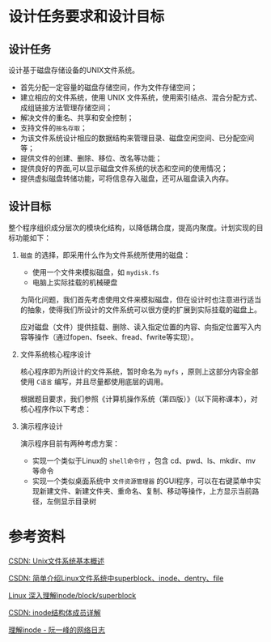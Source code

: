 # 设计任务要求和设计目标

## 设计任务

设计基于磁盘存储设备的UNIX文件系统。

- 首先分配一定容量的磁盘存储空间，作为文件存储空间；
- 建立相应的文件系统，使用 UNIX 文件系统，使用索引结点、混合分配方式、成组链接方法管理存储空间；
- 解决文件的重名、共享和安全控制；
- 支持文件的`按名存取`；
- 为该文件系统设计相应的数据结构来管理目录、磁盘空闲空间、已分配空间等；
- 提供文件的创建、删除、移位、改名等功能；
- 提供良好的界面,可以显示磁盘文件系统的状态和空间的使用情况；
- 提供虚拟磁盘转储功能，可将信息存入磁盘，还可从磁盘读入内存。

## 设计目标

整个程序组织成分层次的模块化结构，以降低耦合度，提高内聚度。计划实现的目标功能如下：

1. `磁盘` 的选择，即采用什么作为文件系统所使用的磁盘：

   - 使用一个文件来模拟磁盘，如 `mydisk.fs`
   - 电脑上实际挂载的机械硬盘

   为简化问题，我们首先考虑使用文件来模拟磁盘，但在设计时也注意进行适当的抽象，使得我们所设计的文件系统可以很方便的扩展到实际挂载的磁盘上。

   应对磁盘（文件）提供挂载、删除、读入指定位置的内容、向指定位置写入内容等操作（通过fopen、fseek、fread、fwrite等实现）。

2. 文件系统核心程序设计

   核心程序即为所设计的文件系统，暂时命名为 `myfs` ，原则上这部分内容全部使用 `C语言` 编写，并且尽量都使用底层的调用。

   根据题目要求，我们参照《计算机操作系统（第四版）》（以下简称课本），对核心程序作以下考虑：

   

3. 演示程序设计

   演示程序目前有两种考虑方案：

   - 实现一个类似于Linux的 `shell命令行` ，包含 cd、pwd、ls、mkdir、mv 等命令
   - 实现一个类似桌面系统中 `文件资源管理器` 的GUI程序，可以在右键菜单中实现新建文件、新建文件夹、重命名、复制、移动等操作，上方显示当前路径，左侧显示目录树

# 参考资料

[CSDN: Unix文件系统基本概述](https://blog.csdn.net/pl20140910/article/details/80298312)

[CSDN: 简单介绍Linux文件系统中superblock、inode、dentry、file](https://blog.csdn.net/ygtlovezf/article/details/69390043)

[Linux 深入理解inode/block/superblock](https://www.cnblogs.com/machangwei-8/p/10354451.html)

[CSDN: inode结构体成员详解](https://blog.csdn.net/trochiluses/article/details/9354557)

[理解inode - 阮一峰的网络日志](https://www.ruanyifeng.com/blog/2011/12/inode.html)